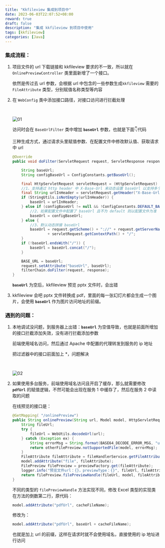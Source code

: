 ```yaml
---
title: "Kkfileview 集成到项目中"
date: 2023-06-03T22:07:52+08:00
reward: true
draft: false
description: "集成 kkfileview 到项目中使用"
tags: [kkfileview]
categories: [Java]
---
```


<!--more-->

### 集成流程：

1. 项目文件的 url 下载链接和 kkfileview 要求的不一致，所以就在 `OnlinePreviewController` 类里面新增了一个接口。

   依然是传过去 url 参数，会根据 url 中包含的一些参数生成`kkfileview` 需要的 `FileAttribute` 类型，分别赋值名称类型等内容

2. 在 `WebConfig` 类中添加接口路径，对接口访问进行拦截处理

     <br/>

   ![01](/images/kkfileview0201.png)

   访问时会在 `BaseUrlFilter` 类中增加 **`baseUrl`** 参数，也就是下面👇代码

   三种生成方式，通过请求头里赋值参数、在配置文件中修改默认值、获取请求中 url

   ```java
   @Override
   public void doFilter(ServletRequest request, ServletResponse response, FilterChain filterChain) throws IOException, ServletException {
   
       String baseUrl;
       String configBaseUrl = ConfigConstants.getBaseUrl();
   
       final HttpServletRequest servletRequest = (HttpServletRequest) request;
       //1、支持通过 http header 中 X-Base-Url 来动态设置 baseUrl 以支持多个域名/项目的共享使用
       final String urlInHeader = servletRequest.getHeader("X-Base-Url");
       if (StringUtils.isNotEmpty(urlInHeader)) {
           baseUrl = urlInHeader;
       } else if (configBaseUrl != null && !ConfigConstants.DEFAULT_BASE_URL.equalsIgnoreCase(configBaseUrl)) {
           //2、如果配置文件中配置了 baseUrl 且不为 default 则以配置文件为准
           baseUrl = configBaseUrl;
       } else {
           //3、默认动态拼接 baseUrl
           baseUrl = request.getScheme() + "://" + request.getServerName() + ":" + request.getServerPort()
                   + servletRequest.getContextPath() + "/";
       }
       if (!baseUrl.endsWith("/")) {
           baseUrl = baseUrl.concat("/");
       }
   
       BASE_URL = baseUrl;
       request.setAttribute("baseUrl", baseUrl);
       filterChain.doFilter(request, response);
   }
   ```

   **`baseUrl`** 为空后，kkfileview 预览 pptx 文件时，会出错

3. kkfileview 会吧 pptx 文件转换成 pdf，里面的每一张幻灯片都会生成一个图片，会使用 **`baseUrl`** 作为图片访问地址的前缀。


### 遇到的问题：

1. 本地调试没问题，到服务器上出错：**`baseUrl`** 为空值导致，也就是前面所增加的接口拦截添加失效，没有进行拦截添加参数

   前端使用域名访问，然后通过 Apache 中配置的代理转发到服务的 ip 地址

   把过滤器中的接口前面加上 *，问题解决

   <br/>

   ![02](/images/kkfileview0202.png)

2. 如果使用多台服务，前端使用域名访问且开启了缓存，那么就需要修改 **`pdfUrl`**  的赋值逻辑，不然可能会出现在服务 1 中缓存了，然后在服务 2 中读取的问题

   在线预览的接口是：
   
   ```java
   @GetMapping( "/onlinePreview")
   public String onlinePreview(String url, Model model, HttpServletRequest req) {
       String fileUrl;
       try {
           fileUrl = WebUtils.decodeUrl(url);
       } catch (Exception ex) {
           String errorMsg = String.format(BASE64_DECODE_ERROR_MSG, "url");
           return otherFilePreview.notSupportedFile(model, errorMsg);
       }
       FileAttribute fileAttribute = fileHandlerService.getFileAttribute(fileUrl, req);
       model.addAttribute("file", fileAttribute);
       FilePreview filePreview = previewFactory.get(fileAttribute);
       logger.info("预览文件url：{}，previewType：{}", fileUrl, fileAttribute.getType());
       return filePreview.filePreviewHandle(fileUrl, model, fileAttribute);
   }
   ```
   
   不同的类型的 `filePreviewHandle` 方法实现不同，修改 Excel 类型的实现类在方法的倒数第二行，原代码：
   
   ```java
   model.addAttribute("pdfUrl", cacheFileName);
   ```
   
   修改为：
   
   ```java
   model.addAttribute("pdfUrl", baseUrl + cacheFileName);
   ```
   
   也就是加上 url 的前缀，这样在请求时就不会使用域名，直接使用的 ip 地址进行访问



